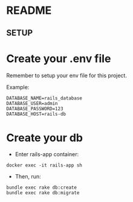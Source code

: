 # README

## SETUP

# Create your .env file

Remember to setup your env file for this project.

Example:

```
DATABASE_NAME=rails_database
DATABASE_USER=admin
DATABASE_PASSWORD=123
DATABASE_HOST=rails-db
```

# Create your db

- Enter rails-app container:

```
docker exec -it rails-app sh
```

- Then, run:

```
bundle exec rake db:create
bundle exec rake db:migrate
```
